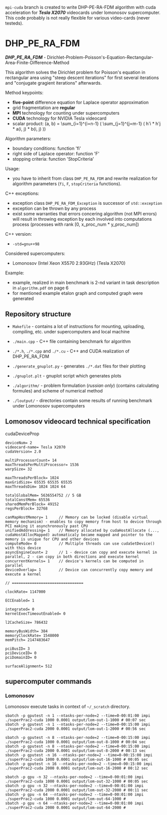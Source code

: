 `mpi-cuda` branch is created to write DHP-PE-RA-FDM algorithm with cuda acceleration for ***Tesla X2070*** videocards under lomonosov supercomputer. This code probably is not really flexible for various video-cards (never testeds).

# DHP_PE_RA_FDM

***DHP_PE_RA_FDM*** - Dirichlet-Problem-Poisson's-Equation-Rectangular-Area-Finite-Difference-Method

This algorithm solves the Dirichlet problem for Poisson's equation in rectangular area using "steep descent iterations" for first several iterations and "conjugate gragient iterations" afterwards.

Method keypoints:

- **five-point** difference equation for Laplace operator approximation
- grid fragmentation are **regular**
- **MPI** technology for counting under supercomputers
- **CUDA** technology for NVIDIA Tesla videocard
- scalar product: (a, b) = \sum_{i=1}^{i=n-1} ( \sum_{j=1}^{j=m-1} ( h'i * h'j * a(i, j) * b(i, j) ))

Algorithm parameters:

- boundary conditions: function 'fi'
- right side of Laplace operator: function 'F'
- stopping criteria: function 'StopCriteria'

Usage:

- you have to inherit from class `DHP_PE_RA_FDM` and rewrite realization for algorithm parameters (`fi`, `F`, `stopCriteria` functions).

C++ exceptions:

- exception class `DHP_PE_RA_FDM_Exception` is successor of `std::exception`
- exception can be thrown by any process
- exist some warranties that errors concering algorithm (not MPI errors) will result in throwing exception by each involved into computations process (processes with rank [0, x_proc_num * y_proc_num])

C++ version:

- `-std=gnu++98`

Considered supercomputers:

- Lomonosov (Intel Xeon X5570 2.93GHz) (Tesla X2070)

Example:

- example, realized in main benchmark is 2-nd variant in task description in `algorithm.pdf` on page 6
- for mentioned example etalon graph and computed graph were generated

## Repository structure

- `Makefile` - contains a lot of instructions for mounting, uploading, compiling, etc. under supercomputers and local machine

- `./main.cpp` - C++ file containing benchmark for algorithm
- `./*.h`, `./*.cpp` and `./*.cu` - C++ and CUDA realization of DHP_PE_RA_FDM

- `./generate_gnuplot.py` - generates `./*.dat` files for their plotting
- `./gnuplot.plt` - gnuplot script which generates plots

- `./algorithm/` - problem formulation (*russian only*) (contains calculating formules) and scheme of numerical method
- `./loutput/` - directories contain some results of running benchmark under Lomonosov supercomputers

## Lomonosov videocard technical specification

cudaDeviceProp
```
deviceNum= 2
videocard-name= Tesla X2070
cudaVersion= 2.0

multiProcessorCount= 14
maxThreadsPerMultiProcessor= 1536
warpSize= 32

maxThreadsPerBlock= 1024
maxGridSize= 65535 65535 65535
maxThreadsDim= 1024 1024 64

totalGlobalMem= 5636554752 // 5 GB
totalConstMem= 65536
sharedMemPerBlock= 49152
regsPerBlock= 32768

canMapHostMemory= 1     // Memory can be locked (disable virtual memory mechanism) - enables to copy memory from host to device through PCI making it asynchronously past CPU
unifiedAddressing= 1    // Memory allocated by cudaHostAllocate (..., cudaHostAllocMapped) automaticaly became mapped and pointer to the memory is unique for CPU and other devices
computeMode= 0          // Multiple threads can use cudaSetDevice() with this device
asyncEngineCount= 2     // 1 - device can copy and execute kernel in parallel, 2 - can copy in both directions and execute kernel
concurrentKernels= 1    // device's kernels can be computed in parallel
deviceOverlap= 1        // Device can concurrently copy memory and execute a kernel

// ================================

clockRate= 1147000

ECCEnabled= 1

integrated= 0
kernelExecTimeoutEnabled= 0

l2CacheSize= 786432

memoryBusWidth= 384
memoryClockRate= 1548000
memPitch= 2147483647

pciBusID= 3
pciDeviceID= 0
pciDomainID= 0

surfaceAlignment= 512
```

## supercomputer commands

### Lomonosov

Lomonosov execute tasks in context of `~/_scratch` directory.

```
sbatch -p gputest -n 1 --ntasks-per-node=2 --time=0-00:01:00 impi ./superPrac2-cuda 1000 0.0001 output/lom-out-1-1000 # 00:07 sec
sbatch -p gputest -n 1 --ntasks-per-node=2 --time=0-00:15:00 impi ./superPrac2-cuda 2000 0.0001 output/lom-out-1-2000 # 00:56 sec

sbatch -p gputest -n 8 --ntasks-per-node=2 --time=0-00:15:00 impi ./superPrac2-cuda 1000 0.0001 output/lom-out-8-1000 # 00:04 sec
sbatch -p gputest -n 8 --ntasks-per-node=2 --time=0-00:15:00 impi ./superPrac2-cuda 2000 0.0001 output/lom-out-8-2000 # 00:13 sec
sbatch -p gputest -n 16 --ntasks-per-node=2 --time=0-00:15:00 impi ./superPrac2-cuda 1000 0.0001 output/lom-out-16-1000 # 00:05 sec
sbatch -p gputest -n 16 --ntasks-per-node=2 --time=0-00:15:00 impi ./superPrac2-cuda 2000 0.0001 output/lom-out-16-2000 # 00:12 sec

sbatch -p gpu -n 32 --ntasks-per-node=2 --time=0-00:01:00 impi ./superPrac2-cuda 1000 0.0001 output/lom-out-32-1000 # 00:05 sec
sbatch -p gpu -n 32 --ntasks-per-node=2 --time=0-00:01:00 impi ./superPrac2-cuda 2000 0.0001 output/lom-out-32-2000 # 00:11 sec
sbatch -p gpu -n 64 --ntasks-per-node=2 --time=0-00:01:00 impi ./superPrac2-cuda 1000 0.0001 output/lom-out-64-1000 #
sbatch -p gpu -n 64 --ntasks-per-node=2 --time=0-00:01:00 impi ./superPrac2-cuda 2000 0.0001 output/lom-out-64-2000 #
```
